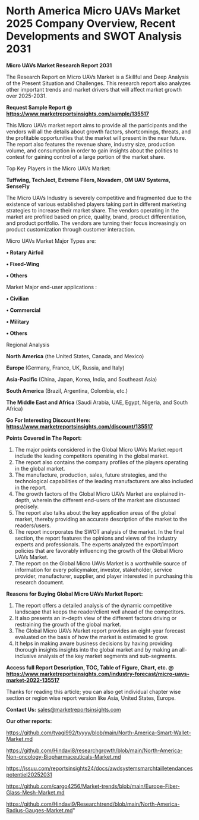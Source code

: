 # North America Micro UAVs Market 2025 Company Overview, Recent Developments and SWOT Analysis 2031

<strong>Micro UAVs Market Research Report 2031</strong>

The Research Report on Micro UAVs Market is a Skillful and Deep Analysis of the Present Situation and Challenges. This research report also analyzes other important trends and market drivers that will affect market growth over 2025-2031.

<strong>Request Sample Report @ <a href=https://www.marketreportsinsights.com/sample/135517>https://www.marketreportsinsights.com/sample/135517</a></strong>

This Micro UAVs market report aims to provide all the participants and the vendors will all the details about growth factors, shortcomings, threats, and the profitable opportunities that the market will present in the near future. The report also features the revenue share, industry size, production volume, and consumption in order to gain insights about the politics to contest for gaining control of a large portion of the market share.

Top Key Players in the Micro UAVs Market:

<strong>Tuffwing, TechJect, Extreme Filers, Novadem, OM UAV Systems, SenseFly</strong>

The Micro UAVs Industry is severely competitive and fragmented due to the existence of various established players taking part in different marketing strategies to increase their market share. The vendors operating in the market are profiled based on price, quality, brand, product differentiation, and product portfolio. The vendors are turning their focus increasingly on product customization through customer interaction.

Micro UAVs Market Major Types are:

<strong>• Rotary Airfoil

• Fixed-Wing

• Others</strong>

Market Major end-user applications :

<strong>• Civilian

• Commercial

• Military

• Others</strong>

Regional Analysis

</u><strong><b>North America</b></strong> (the United States, Canada, and Mexico)

<strong><b>Europe </b></strong>(Germany, France, UK, Russia, and Italy)

<strong><b>Asia-Pacific</b></strong> (China, Japan, Korea, India, and Southeast Asia)

<strong><b>South America</b></strong> (Brazil, Argentina, Colombia, etc.)

<strong><b>The Middle East and Africa</b></strong> (Saudi Arabia, UAE, Egypt, Nigeria, and South Africa)

<strong>Go For Interesting Discount Here: <a href=https://www.marketreportsinsights.com/discount/135517>https://www.marketreportsinsights.com/discount/135517</a></strong>

<strong>Points Covered in The Report:</strong>
<ol>
  <li>The major points considered in the Global Micro UAVs Market report include the leading competitors operating in the global market.</li>
  <li>The report also contains the company profiles of the players operating in the global market.</li>
  <li>The manufacture, production, sales, future strategies, and the technological capabilities of the leading manufacturers are also included in the report.</li>
  <li>The growth factors of the Global Micro UAVs Market are explained in-depth, wherein the different end-users of the market are discussed precisely.</li>
  <li>The report also talks about the key application areas of the global market, thereby providing an accurate description of the market to the readers/users.</li>
  <li>The report incorporates the SWOT analysis of the market. In the final section, the report features the opinions and views of the industry experts and professionals. The experts analyzed the export/import policies that are favorably influencing the growth of the Global Micro UAVs Market.</li>
  <li>The report on the Global Micro UAVs Market is a worthwhile source of information for every policymaker, investor, stakeholder, service provider, manufacturer, supplier, and player interested in purchasing this research document.</li>
</ol>
<strong>Reasons for Buying Global Micro UAVs Market Report:</strong>

<ol>
  <li>The report offers a detailed analysis of the dynamic competitive landscape that keeps the reader/client well ahead of the competitors.</li>
  <li>It also presents an in-depth view of the different factors driving or restraining the growth of the global market.</li>
  <li>The Global Micro UAVs Market report provides an eight-year forecast evaluated on the basis of how the market is estimated to grow.</li>
  <li>It helps in making aware business decisions by having providing thorough insights insights into the global market and by making an all-inclusive analysis of the key market segments and sub-segments.</li>
</ol>
<strong>Access full Report Description, TOC, Table of Figure, Chart, etc. @ <a href=https://www.marketreportsinsights.com/industry-forecast/micro-uavs-market-2022-135517>https://www.marketreportsinsights.com/industry-forecast/micro-uavs-market-2022-135517</a></strong>


Thanks for reading this article; you can also get individual chapter wise section or region wise report version like Asia, United States, Europe.

<strong>Contact Us:</strong>
sales@marketreportsinsights.com

<strong>Our other reports:</strong>

<a href=https://github.com/tyagi992/tyyyy/blob/main/North-America-Smart-Wallet-Market.md>https://github.com/tyagi992/tyyyy/blob/main/North-America-Smart-Wallet-Market.md</a>

<a href=https://github.com/Hindavi8/researchgrowth/blob/main/North-America-Non-oncology-Biopharmaceuticals-Market.md>https://github.com/Hindavi8/researchgrowth/blob/main/North-America-Non-oncology-Biopharmaceuticals-Market.md</a>

<a href=https://issuu.com/reportsinsights24/docs/awdsystemsmarchtailletendancespotentiel20252031>https://issuu.com/reportsinsights24/docs/awdsystemsmarchtailletendancespotentiel20252031</a>

<a href=https://github.com/cargo4256/Market-trends/blob/main/Europe-Fiber-Glass-Mesh-Market.md>https://github.com/cargo4256/Market-trends/blob/main/Europe-Fiber-Glass-Mesh-Market.md</a>

<a href=https://github.com/Hindavi9/Researchtrend/blob/main/North-America-Radius-Gauges-Market.md>https://github.com/Hindavi9/Researchtrend/blob/main/North-America-Radius-Gauges-Market.md</a>"
